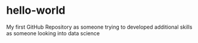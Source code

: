 # hello-world
My first GitHub Repository as someone trying to developed additional skills as someone looking into data science
